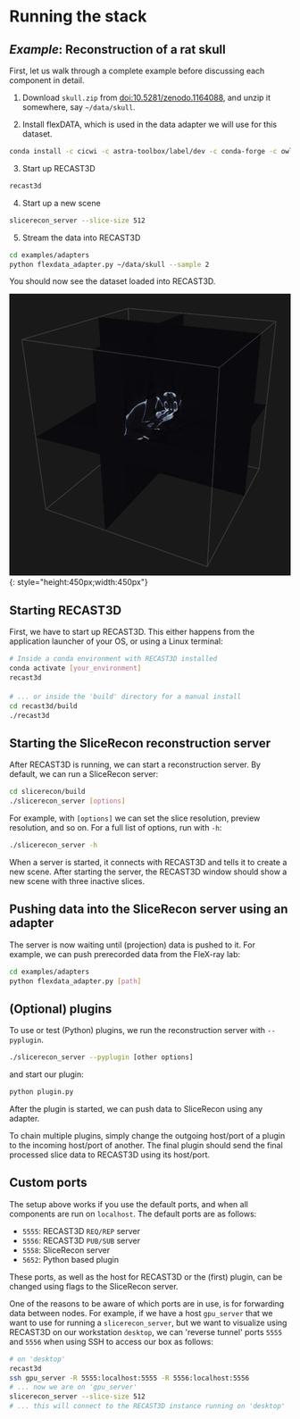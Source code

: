 # Running the stack

## *Example*: Reconstruction of a rat skull

First, let us walk through a complete example before discussing each component in detail.

1. Download `skull.zip` from [doi:10.5281/zenodo.1164088](https://doi.org/10.5281/zenodo.1164088), and unzip it somewhere, say `~/data/skull`.

2. Install flexDATA, which is used in the data adapter we will use for this dataset.
```bash
conda install -c cicwi -c astra-toolbox/label/dev -c conda-forge -c owlas flexdata
```
3. Start up RECAST3D
```bash
recast3d
```
4. Start up a new scene
```bash
slicerecon_server --slice-size 512
```
5. Stream the data into RECAST3D
```bash
cd examples/adapters
python flexdata_adapter.py ~/data/skull --sample 2
```

You should now see the dataset loaded into RECAST3D.

![Rat skull dataset](rat_skull.png){: style="height:450px;width:450px"}

## Starting RECAST3D

First, we have to start up RECAST3D. This either happens from the application launcher of your OS, or using a Linux terminal:

```bash
# Inside a conda environment with RECAST3D installed
conda activate [your_environment]
recast3d

# ... or inside the 'build' directory for a manual install
cd recast3d/build
./recast3d
```

## Starting the SliceRecon reconstruction server

After RECAST3D is running, we can start a reconstruction server. By default, we can run a SliceRecon server:

```bash
cd slicerecon/build
./slicerecon_server [options]
```

For example, with `[options]` we can set the slice resolution, preview resolution, and so on. For a full list of options, run with `-h`:

```bash
./slicerecon_server -h
```

When a server is started, it connects with RECAST3D and tells it to create a new scene. After starting the server, the RECAST3D window should show a new scene with three inactive slices.

## Pushing data into the SliceRecon server using an adapter

The server is now waiting until (projection) data is pushed to it. For example,
we can push prerecorded data from the FleX-ray lab:

```bash
cd examples/adapters
python flexdata_adapter.py [path]
```

## (Optional) plugins

To use or test (Python) plugins, we run the reconstruction server with `--pyplugin`.

```bash
./slicerecon_server --pyplugin [other options]
```

and start our plugin:

```bash
python plugin.py
```

After the plugin is started, we can push data to SliceRecon using any adapter.

To chain multiple plugins, simply change the outgoing host/port of a plugin to the incoming host/port of another. The final plugin should send the final processed slice data to RECAST3D using its host/port.

## Custom ports

The setup above works if you use the default ports, and when all components are run on `localhost`. The default ports are as follows:

- `5555`: RECAST3D `REQ/REP` server
- `5556`: RECAST3D `PUB/SUB` server
- `5558`: SliceRecon server
- `5652`: Python based plugin

These ports, as well as the host for RECAST3D or the (first) plugin, can be changed using flags to the SliceRecon server.

One of the reasons to be aware of which ports are in use, is for forwarding data between nodes. For example, if we have a host `gpu_server` that we want to use for running a `slicerecon_server`, but we want to visualize using RECAST3D on our workstation `desktop`, we can 'reverse tunnel' ports `5555` and `5556` when using SSH to access our box as follows:

```bash
# on 'desktop'
recast3d
ssh gpu_server -R 5555:localhost:5555 -R 5556:localhost:5556
# ... now we are on 'gpu_server'
slicerecon_server --slice-size 512
# ... this will connect to the RECAST3D instance running on 'desktop'
```

